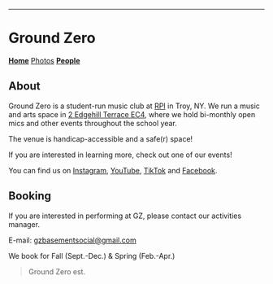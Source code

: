 ---
# Ground Zero

**[Home](./index.md)** [Photos](./photos.md) **[People](./members.md)**

## About

Ground Zero is a student-run music club at [RPI](http://rpi.edu/) in Troy, NY. We run a music and arts space in [2 Edgehill Terrace EC4](https://goo.gl/maps/TicP5Nam3wT1xrmH8), where we hold bi-monthly open mics and other events throughout the school year.

The venue is handicap-accessible and a safe(r) space!

If you are interested in learning more, check out one of our events!

You can find us on [Instagram](https://www.instagram.com/gzbasement/), [YouTube](https://www.youtube.com/user/groundzerobasement), [TikTok](https://www.tiktok.com/@gzbasementsocial) and [Facebook](https://www.facebook.com/groups/970264556341377/).

## Booking

If you are interested in performing at GZ, please contact our activities manager.

E-mail: gzbasementsocial@gmail.com

We book for Fall (Sept.-Dec.) & Spring (Feb.-Apr.)


> Ground Zero est. 
